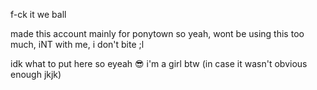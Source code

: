 f-ck it we ball 

made this account mainly for ponytown so yeah, wont be using this too much, iNT with me, i don't bite ;l

idk what to put here so eyeah 😎
i'm a girl btw (in case it wasn't obvious enough jkjk)
